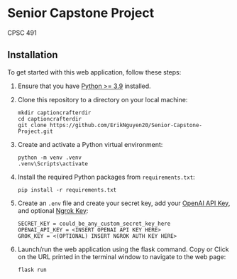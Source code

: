 # Senior Capstone Project
 CPSC 491

## Installation

To get started with this web application, follow these steps:

1. Ensure that you have [Python >= 3.9](https://www.python.org/downloads/) installed.

2. Clone this repository to a directory on your local machine:

   ```
   mkdir captioncrafterdir
   cd captioncrafterdir
   git clone https://github.com/ErikNguyen20/Senior-Capstone-Project.git
   ```

3. Create and activate a Python virtual environment:

   ```
   python -m venv .venv
   .venv\Scripts\activate
   ```

4. Install the required Python packages from `requirements.txt`:

   ```
   pip install -r requirements.txt
   ```
   
5. Create an `.env` file and create your secret key, add your [OpenAI API Key](https://platform.openai.com/), and optional [Ngrok Key](https://ngrok.com/):

   ```
   SECRET_KEY = could_be_any_custom_secret_key_here
   OPENAI_API_KEY = <INSERT OPENAI API KEY HERE>
   GROK_KEY = <(OPTIONAL) INSERT NGROK AUTH KEY HERE>
   ```

6. Launch/run the web application using the flask command. Copy or Click on the URL printed in the terminal window to navigate to the web page:

   ```
   flask run
   ```
